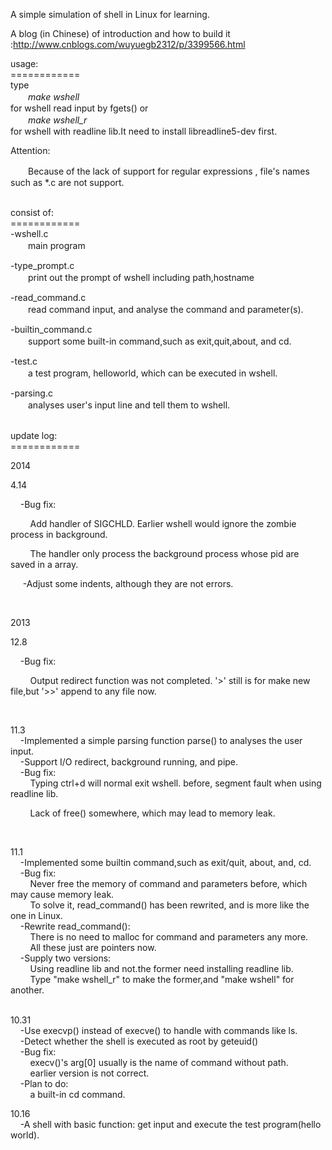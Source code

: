 <p>A simple simulation of shell in Linux for learning.</p>
<p>A blog (in Chinese)&nbsp;of introduction&nbsp;and how to build it :<a href="http://www.cnblogs.com/wuyuegb2312/p/3399566.html">http://www.cnblogs.com/wuyuegb2312/p/3399566.html</a></p>
<p>usage:<br />============<br />type<br />	　　<em>make wshell</em><br />for wshell read input by fgets() or<br />	　　<em>make wshell_r</em><br />for wshell with readline lib.It need to install libreadline5-dev first.</p>
<p>Attention:</p>
<p>　　Because of&nbsp;<span class="label_list">the lack of support for regular expressions , file's names such as *.c are not support.</span></p>
<p><br />consist of:<br />============<br />-wshell.c<br />　　main program</p>
<p>-type_prompt.c<br />　　print out the prompt of wshell including path,hostname</p>
<p>-read_command.c<br />　　read command input, and analyse the command and parameter(s).</p>
<p>-builtin_command.c<br />　　support some built-in command,such as exit,quit,about, and cd.</p>
<p>-test.c<br />　　a test program, helloworld, which can be executed in wshell.</p>
<p>-parsing.c<br />	　　analyses user's input line and tell them to wshell.</p>
<p><br />update log:<br />============</p>
<p>2014</p>
<p>4.14</p>
<p>&nbsp; &nbsp; -Bug fix:</p>
<p>&nbsp; &nbsp; &nbsp; &nbsp; Add handler of&nbsp;SIGCHLD. Earlier wshell would ignore the&nbsp;zombie process in background.</p>
<p>&nbsp; &nbsp; &nbsp; &nbsp; The handler only process the background process whose pid are saved in a array.</p>
<p>&nbsp; &nbsp; &nbsp;-Adjust some indents, although they are not errors.</p>
<p><span>&nbsp;</span></p>
<p>2013</p>
<p>12.8</p>
<p>&nbsp; &nbsp; -Bug fix:</p>
<p>&nbsp; &nbsp; &nbsp; &nbsp; Output redirect function was not completed. '&gt;' still is for make new file,but '&gt;&gt;' append to any file now.</p>
<p>&nbsp;</p>
<p>11.3<br />&nbsp; &nbsp;&nbsp;-Implemented a simple parsing function parse() to analyses the user input.<br />&nbsp; &nbsp;&nbsp;-Support I/O redirect, background running, and pipe. <br />&nbsp; &nbsp;&nbsp;-Bug fix:<br />&nbsp; &nbsp;&nbsp;&nbsp; &nbsp;&nbsp;Typing ctrl+d will normal exit wshell. before, segment fault when using readline lib.</p>
<p>&nbsp; &nbsp;&nbsp;&nbsp; &nbsp;&nbsp;Lack of free() somewhere, which may lead to memory leak.</p>
<p>&nbsp;</p>
<p>11.1<br />&nbsp; &nbsp;&nbsp;-Implemented some builtin command,such as exit/quit, about, and, cd.<br />&nbsp; &nbsp;&nbsp;-Bug fix:<br />&nbsp; &nbsp;&nbsp;&nbsp; &nbsp;&nbsp;Never free the memory of command and parameters before, which may cause memory leak.<br />&nbsp; &nbsp;&nbsp;&nbsp; &nbsp;&nbsp;To solve it, read_command() has been rewrited, and is more like the one in Linux.<br />&nbsp; &nbsp;&nbsp;-Rewrite read_command():<br />&nbsp; &nbsp;&nbsp;&nbsp; &nbsp; There is no need to malloc for command and parameters any more.<br />&nbsp; &nbsp;&nbsp;&nbsp; &nbsp;&nbsp;All these just are pointers now.<br />&nbsp; &nbsp;&nbsp;-Supply two versions:<br />&nbsp; &nbsp;&nbsp;&nbsp; &nbsp;&nbsp;Using readline lib and not.the former need installing readline lib.<br />&nbsp; &nbsp;&nbsp;&nbsp; &nbsp;&nbsp;Type "make wshell_r" to make the former,and "make wshell" for another.</p>
<p><br />10.31<br />&nbsp; &nbsp;&nbsp;-Use execvp() instead of execve() to handle with commands like ls.<br />&nbsp; &nbsp;&nbsp;-Detect whether the shell is executed as root by geteuid()<br />&nbsp; &nbsp;&nbsp;-Bug fix:<br />&nbsp; &nbsp;&nbsp;&nbsp; &nbsp;&nbsp;execv()'s arg[0] usually is the name of command without path.<br />&nbsp; &nbsp;&nbsp;&nbsp; &nbsp;&nbsp;earlier version is not correct.<br />&nbsp; &nbsp;&nbsp;-Plan to do:<br />&nbsp; &nbsp;&nbsp;&nbsp; &nbsp;&nbsp;a built-in cd command.</p>
<p>10.16<br />&nbsp; &nbsp;&nbsp;-A shell with basic function: get input and execute the test program(hello world).</p>

